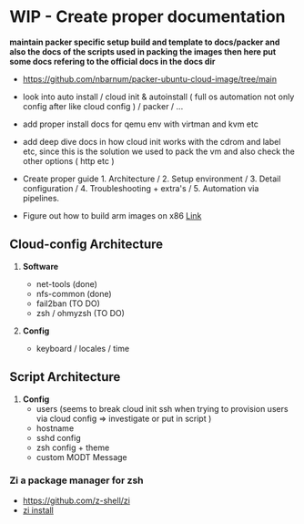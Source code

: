 # WIP - Create proper documentation

**maintain packer specific setup build and template to docs/packer and also the docs of the scripts used in packing the images then here put some docs refering to the official docs in the docs dir**

[//]: # (- https://sekureco42.ch/posts/deploy-ubuntu-24.04-with-autoinstall-to-proxmox/)
- https://github.com/nbarnum/packer-ubuntu-cloud-image/tree/main

- look into auto install / cloud init & autoinstall ( full os automation not only config after like cloud config ) / packer / ...

- add proper install docs for qemu env with virtman and kvm etc

- add deep dive docs in how cloud init works with the cdrom and label etc, since this is the solution we used to pack the vm and also check the other options ( http etc )

- Create proper guide 1. Architecture / 2. Setup environment / 3. Detail configuration / 4. Troubleshooting + extra's / 5. Automation via pipelines.

- Figure out how to build arm images on x86 [Link](https://linuxhit.com/build-a-raspberry-pi-image-packer-packer-builder-arm/)

## Cloud-config Architecture

1. **Software**
   - net-tools (done)
   - nfs-common (done)
   - fail2ban (TO DO)
   - zsh / ohmyzsh (TO DO)

2. **Config**
   - keyboard / locales / time


## Script Architecture

1. **Config**
   - users (seems to break cloud init ssh when trying to provision users via cloud config => investigate or put in script )
   - hostname
   - sshd config
   - zsh config + theme
   - custom MODT Message

### Zi a package manager for zsh

- https://github.com/z-shell/zi
- [zi install](https://wiki.zshell.dev/docs/getting_started/installation)